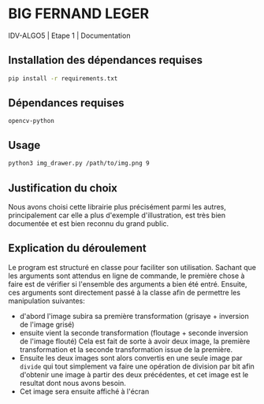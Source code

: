 # BIG FERNAND LEGER

IDV-ALGO5 | Etape 1 | Documentation

## Installation des dépendances requises
```bash
pip install -r requirements.txt
```

## Dépendances requises
`opencv-python`

## Usage
```bash
python3 img_drawer.py /path/to/img.png 9
```

## Justification du choix

Nous avons choisi cette librairie plus précisément parmi les autres, principalement car elle a plus d'exemple d'illustration, est très bien documentée et est bien reconnu du grand public.

## Explication du déroulement

Le program est structuré en classe pour faciliter son utilisation. 
Sachant que les arguments sont attendus en ligne de commande, le première chose à faire est de vérifier si l'ensemble des arguments a bien été entré.
Ensuite, ces arguments sont directement passé à la classe afin de permettre les manipulation suivantes:
- d'abord l'image subira sa première transformation (grisaye + inversion de l'image grisé)
- ensuite vient la seconde transformation (floutage + seconde inversion de l'image flouté)
Cela est fait de sorte à avoir deux image, la première transformation et la seconde transformation issue de la première.
- Ensuite les deux images sont alors convertis en une seule image par `divide` qui tout simplement va faire une opération de division par bit afin d'obtenir une image à partir des deux précédentes, et cet image est le resultat dont nous avons besoin.
- Cet image sera ensuite affiché à l'écran